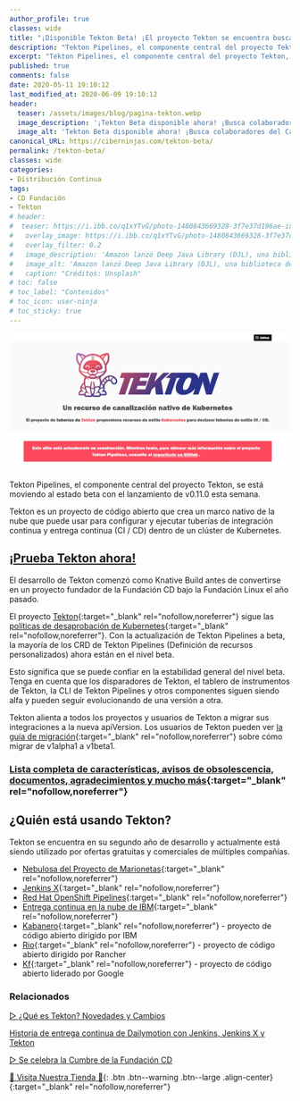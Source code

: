 ```yaml
---
author_profile: true
classes: wide
title: "¡Disponible Tekton Beta! ¡El proyecto Tekton se encuentra buscando colaboradores, beta testers y más!"
description: "Tekton Pipelines, el componente central del proyecto Tekton, se está moviendo al estado beta con el lanzamiento de v0.11.0 esta semana. Tekton es un proyecto de código abierto que crea una nube nativa.."
excerpt: "Tekton Pipelines, el componente central del proyecto Tekton, se está moviendo al estado beta con el lanzamiento de v0.11.0 esta semana. Tekton es un proyecto de código abierto que crea una nube nativa.."
published: true
comments: false
date: 2020-05-11 19:10:12
last_modified_at: 2020-06-09 19:10:12
header:
  teaser: /assets/images/blog/pagina-tekton.webp
  image_description: '¡Tekton Beta disponible ahora! ¡Busca colaboradores del Catálogo de tareas de Tekton, beta testers y más'
  image_alt: 'Tekton Beta disponible ahora! ¡Busca colaboradores del Catálogo de tareas de Tekton, beta testers y más'
canonical_URL: https://ciberninjas.com/tekton-beta/
permalink: /tekton-beta/
classes: wide
categories:
- Distribución Continua
tags:
- CD Fundación
- Tekton
# header:
#  teaser: https://i.ibb.co/q1xYTvG/photo-1480843669328-3f7e37d196ae-ixlib-rb-1-2.jpg
#   overlay_image: https://i.ibb.co/q1xYTvG/photo-1480843669328-3f7e37d196ae-ixlib-rb-1-2.jpg
#   overlay_filter: 0.2
#   image_description: 'Amazon lanzó Deep Java Library (DJL), una biblioteca de código abierto con API de Java para simplificar la capacitación, las pruebas, la implementación y la creación en 2020'
#   image_alt: 'Amazon lanzó Deep Java Library (DJL), una biblioteca de código abierto con API de Java para simplificar la capacitación, las pruebas, la implementación y la creación en 2002'
#   caption: "Créditos: Unsplash"
# toc: false
# toc_label: "Contenidos"
# toc_icon: user-ninja
# toc_sticky: true
---
```


![Página web oficial de Tekton: Recurso de canalización nativo para Kubernetes](/assets/images/blog/pagina-tekton.webp "Página web oficial de Tekton: Recurso de canalización nativo para Kubernetes")

Tekton Pipelines, el componente central del proyecto Tekton, se está moviendo al estado beta con el lanzamiento de v0.11.0 esta semana.

Tekton es un proyecto de código abierto que crea un marco nativo de la nube que puede usar para configurar y ejecutar tuberías de integración continua y entrega continua (CI / CD) dentro de un clúster de Kubernetes.

## [¡Prueba Tekton ahora!](https://github.com/tektoncd/pipeline)

El desarrollo de Tekton comenzó como Knative Build antes de convertirse en un proyecto fundador de la Fundación CD bajo la Fundación Linux el año pasado.

El proyecto [Tekton](https://kubernetes.io/docs/reference/using-api/deprecation-policy/){:target="_blank" rel="nofollow,noreferrer"} sigue las [políticas de desaprobación de Kubernetes](https://kubernetes.io/docs/reference/using-api/deprecation-policy/){:target="_blank" rel="nofollow,noreferrer"}. Con la actualización de Tekton Pipelines a beta, la mayoría de los CRD de Tekton Pipelines (Definición de recursos personalizados) ahora están en el nivel beta. 

Esto significa que se puede confiar en la estabilidad general del nivel beta. Tenga en cuenta que los disparadores de Tekton, el tablero de instrumentos de Tekton, la CLI de Tekton Pipelines y otros componentes siguen siendo alfa y pueden seguir evolucionando de una versión a otra. 

Tekton alienta a todos los proyectos y usuarios de Tekton a migrar sus integraciones a la nueva apiVersion. Los usuarios de Tekton pueden ver [la guía de migración](https://github.com/tektoncd/pipeline/blob/master/docs/migrating-v1alpha1-to-v1beta1.md){:target="_blank" rel="nofollow,noreferrer"} sobre cómo migrar de v1alpha1 a v1beta1.

### [Lista completa de características, avisos de obsolescencia, documentos, agradecimientos y mucho más](https://github.com/tektoncd/pipeline/releases/tag/v0.11.0-rc1){:target="_blank" rel="nofollow,noreferrer"}

## **¿Quién está usando Tekton?**

Tekton se encuentra en su segundo año de desarrollo y actualmente está siendo utilizado por ofertas gratuitas y comerciales de múltiples compañías.

- [Nebulosa del Proyecto de Marionetas](https://puppet.com/products/project-nebula/){:target="_blank" rel="nofollow,noreferrer"}
- [Jenkins X](https://jenkins-x.io/){:target="_blank" rel="nofollow,noreferrer"}
- [Red Hat OpenShift Pipelines](https://www.openshift.com/learn/topics/pipelines){:target="_blank" rel="nofollow,noreferrer"}
- [Entrega continua en la nube de IBM](https://www.ibm.com/cloud/tekton){:target="_blank" rel="nofollow,noreferrer"}
- [Kabanero](https://developer.ibm.com/open/projects/kabanero/){:target="_blank" rel="nofollow,noreferrer"} - proyecto de código abierto dirigido por IBM
- [Rio](https://github.com/rancher/rio){:target="_blank" rel="nofollow,noreferrer"} - proyecto de código abierto dirigido por Rancher
- [Kf](https://github.com/google/kf){:target="_blank" rel="nofollow,noreferrer"} - proyecto de código abierto liderado por Google

### Relacionados

[▷ ¿Qué es Tekton? Novedades y Cambios](https://ciberninjas.com/que-es-tekton/)

[Historia de entrega continua de Dailymotion con Jenkins, Jenkins X y Tekton](https://ciberninjas.com/dailymotin-jenkins-tekton/)

[▷ Se celebra la Cumbre de la Fundación CD](https://ciberninjas.com/cumbre-cd-nuevos-miembros/)

[🎁 Visita Nuestra Tienda 🎁](https://www.amazon.es/shop/cibercursos){: .btn .btn--warning .btn--large .align-center}{:target="_blank" rel="nofollow,noreferrer"}